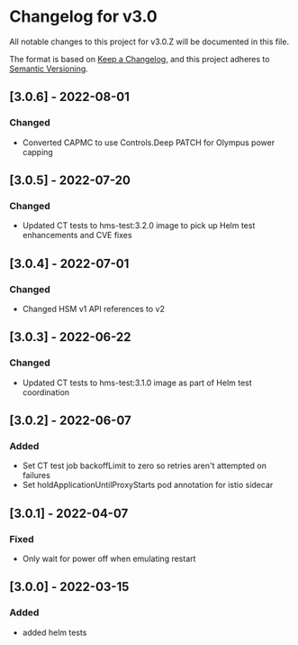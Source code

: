 # Changelog for v3.0

All notable changes to this project for v3.0.Z will be documented in this file.

The format is based on [Keep a Changelog](https://keepachangelog.com/en/1.0.0/),
and this project adheres to [Semantic Versioning](https://semver.org/spec/v2.0.0.html).

## [3.0.6] - 2022-08-01

### Changed

- Converted CAPMC to use Controls.Deep PATCH for Olympus power capping

## [3.0.5] - 2022-07-20

### Changed

- Updated CT tests to hms-test:3.2.0 image to pick up Helm test enhancements and CVE fixes

## [3.0.4] - 2022-07-01

### Changed

- Changed HSM v1 API references to v2

## [3.0.3] - 2022-06-22

### Changed

- Updated CT tests to hms-test:3.1.0 image as part of Helm test coordination

## [3.0.2] - 2022-06-07

### Added

- Set CT test job backoffLimit to zero so retries aren't attempted on failures
- Set holdApplicationUntilProxyStarts pod annotation for istio sidecar

## [3.0.1] - 2022-04-07

### Fixed

- Only wait for power off when emulating restart

## [3.0.0] - 2022-03-15

### Added

- added helm tests
